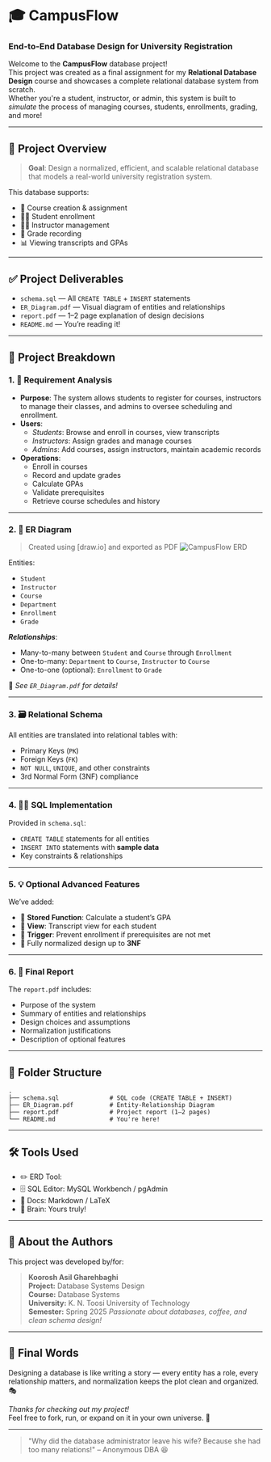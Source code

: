 
# 🎓 CampusFlow
### End-to-End Database Design for University Registration

Welcome to the **CampusFlow** database project!  
This project was created as a final assignment for my **Relational Database Design** course and showcases a complete relational database system from scratch.  
Whether you're a student, instructor, or admin, this system is built to _simulate_ the process of managing courses, students, enrollments, grading, and more!

---

## 📌 Project Overview

> **Goal**: Design a normalized, efficient, and scalable relational database that models a real-world university registration system.

This database supports:
- 📘 Course creation & assignment
- 👩‍🎓 Student enrollment
- 👨‍🏫 Instructor management
- 📝 Grade recording
- 📊 Viewing transcripts and GPAs

---

## ✅ Project Deliverables

- `schema.sql` — All `CREATE TABLE` + `INSERT` statements
- `ER_Diagram.pdf` — Visual diagram of entities and relationships
- `report.pdf` — 1–2 page explanation of design decisions
- `README.md` — You’re reading it!

---

## 🧩 Project Breakdown

### 1. 📝 Requirement Analysis

- **Purpose**: The system allows students to register for courses, instructors to manage their classes, and admins to oversee scheduling and enrollment.
- **Users**:
  - _Students_: Browse and enroll in courses, view transcripts
  - _Instructors_: Assign grades and manage courses
  - _Admins_: Add courses, assign instructors, maintain academic records
- **Operations**:
  - Enroll in courses
  - Record and update grades
  - Calculate GPAs
  - Validate prerequisites
  - Retrieve course schedules and history

---

### 2. 📐 ER Diagram

> Created using [draw.io] and exported as PDF
> ![CampusFlow ERD](https://github.com/user-attachments/assets/d1dcf603-2442-41bd-9b67-c02db861dc25)



Entities:
- `Student`
- `Instructor`
- `Course`
- `Department`
- `Enrollment`
- `Grade`

_**Relationships**_:
- Many-to-many between `Student` and `Course` through `Enrollment`
- One-to-many: `Department` to `Course`, `Instructor` to `Course`
- One-to-one (optional): `Enrollment` to `Grade`

📸 _See `ER_Diagram.pdf` for details!_

---

### 3. 🗃️ Relational Schema

All entities are translated into relational tables with:
- Primary Keys (`PK`)
- Foreign Keys (`FK`)
- `NOT NULL`, `UNIQUE`, and other constraints
- 3rd Normal Form (3NF) compliance

---

### 4. 🧑‍💻 SQL Implementation

Provided in `schema.sql`:
- `CREATE TABLE` statements for all entities
- `INSERT INTO` statements with **sample data**
- Key constraints & relationships

---

### 5. 💡 Optional Advanced Features

We’ve added:
- 🧮 **Stored Function**: Calculate a student’s GPA
- 👀 **View**: Transcript view for each student
- 🚨 **Trigger**: Prevent enrollment if prerequisites are not met
- 🧼 Fully normalized design up to **3NF**

---

### 6. 📰 Final Report

The `report.pdf` includes:
- Purpose of the system
- Summary of entities and relationships
- Design choices and assumptions
- Normalization justifications
- Description of optional features

---

## 📂 Folder Structure

```
.
├── schema.sql              # SQL code (CREATE TABLE + INSERT)
├── ER_Diagram.pdf          # Entity-Relationship Diagram
├── report.pdf              # Project report (1–2 pages)
└── README.md               # You're here!
```

---

## 🛠️ Tools Used

- ✏️ ERD Tool:
- 🗄️ SQL Editor: MySQL Workbench / pgAdmin
- 📄 Docs: Markdown / LaTeX
- 🧠 Brain: Yours truly!

---

## 👋 About the Authors

This project was developed by/for:

> **Koorosh Asil Gharehbaghi**  
> **Project:** Database Systems Design  
> **Course:** Database Systems  
> **University:** K. N. Toosi University of Technology  
> **Semester:** Spring 2025
> _Passionate about databases, coffee, and clean schema design!_  
---

## 🍻 Final Words

Designing a database is like writing a story — every entity has a role, every relationship matters, and normalization keeps the plot clean and organized. 🎭

_Thanks for checking out my project!_  
Feel free to fork, run, or expand on it in your own universe. 🚀

---

> "Why did the database administrator leave his wife? Because she had too many relations!" – Anonymous DBA 😆
